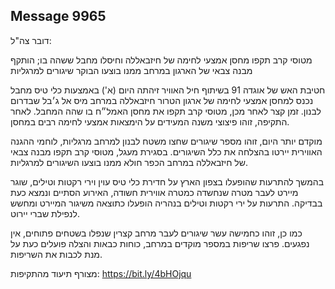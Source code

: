 ## Message 9965

דובר צה"ל:

מטוסי קרב תקפו מחסן אמצעי לחימה של חיזבאללה וחיסלו מחבל ששהה בו; הותקף מבנה צבאי של הארגון במרחב ממנו בוצעו הבוקר שיגורים למרגליות

חטיבת האש של אוגדה 91 בשיתוף חיל האוויר זיהתה היום (א') באמצעות כלי טיס מחבל נכנס למחסן אמצעי לחימה של ארגון הטרור חיזבאללה במרחב מיס אל ג׳בל שבדרום לבנון. זמן קצר לאחר מכן, מטוסי קרב תקפו את מחסן האמל״ח בו שהה המחבל. 
לאחר התקיפה, זוהו פיצוצי משנה המעידים על הימצאות אמצעי לחימה רבים במחסן.

מוקדם יותר היום, זוהו מספר שיגורים שחצו משטח לבנון למרחב מרגליות, לוחמי ההגנה האווירית יירטו בהצלחה את כלל השיגורים. 
בסגירת מעגל, מטוסי קרב תקפו מבנה צבאי של חיזבאללה במרחב הכפר חולא ממנו בוצעו השיגורים למרגליות. 

בהמשך להתרעות שהופעלו בצפון הארץ על חדירת כלי טיס עוין וירי רקטות וטילים, שוגר מיירט לעבר מטרה שנחשדה כמטרה אווירית חשודה, האירוע הסתיים ונמצא כעת בבדיקה.
התרעות על ירי רקטות וטילים בנהריה הופעלו כתוצאה משיגור המיירט ומחשש לנפילת שברי יירוט.

כמו כן, זוהו כחמישה עשר שיגורים לעבר מרחב קצרין שנפלו בשטחים פתוחים, אין נפגעים. פרצו שריפות במספר מוקדים במרחב, כוחות כבאות והצלה פועלים כעת על מנת לכבות את השריפות.

מצורף תיעוד מהתקיפות:  https://bit.ly/4bHOjqu

